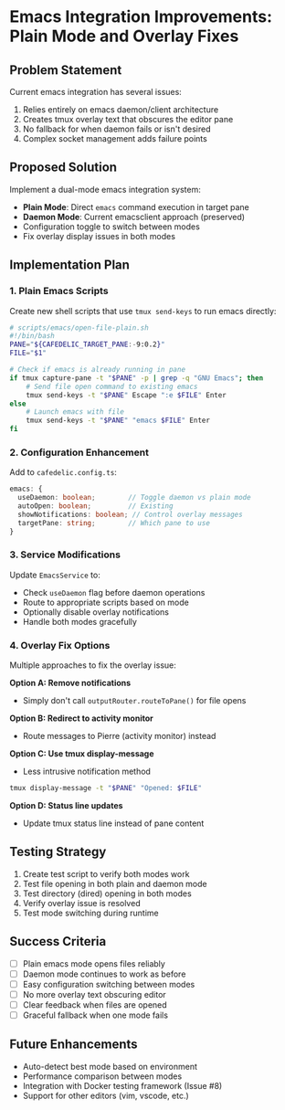 # Emacs Integration Improvements: Plain Mode and Overlay Fixes

## Problem Statement

Current emacs integration has several issues:
1. Relies entirely on emacs daemon/client architecture
2. Creates tmux overlay text that obscures the editor pane
3. No fallback for when daemon fails or isn't desired
4. Complex socket management adds failure points

## Proposed Solution

Implement a dual-mode emacs integration system:
- **Plain Mode**: Direct `emacs` command execution in target pane
- **Daemon Mode**: Current emacsclient approach (preserved)
- Configuration toggle to switch between modes
- Fix overlay display issues in both modes

## Implementation Plan

### 1. Plain Emacs Scripts

Create new shell scripts that use `tmux send-keys` to run emacs directly:

```bash
# scripts/emacs/open-file-plain.sh
#!/bin/bash
PANE="${CAFEDELIC_TARGET_PANE:-9:0.2}"
FILE="$1"

# Check if emacs is already running in pane
if tmux capture-pane -t "$PANE" -p | grep -q "GNU Emacs"; then
    # Send file open command to existing emacs
    tmux send-keys -t "$PANE" Escape ":e $FILE" Enter
else
    # Launch emacs with file
    tmux send-keys -t "$PANE" "emacs $FILE" Enter
fi
```

### 2. Configuration Enhancement

Add to `cafedelic.config.ts`:
```typescript
emacs: {
  useDaemon: boolean;        // Toggle daemon vs plain mode
  autoOpen: boolean;         // Existing
  showNotifications: boolean; // Control overlay messages
  targetPane: string;        // Which pane to use
}
```

### 3. Service Modifications

Update `EmacsService` to:
- Check `useDaemon` flag before daemon operations
- Route to appropriate scripts based on mode
- Optionally disable overlay notifications
- Handle both modes gracefully

### 4. Overlay Fix Options

Multiple approaches to fix the overlay issue:

**Option A: Remove notifications**
- Simply don't call `outputRouter.routeToPane()` for file opens

**Option B: Redirect to activity monitor**
- Route messages to Pierre (activity monitor) instead

**Option C: Use tmux display-message**
- Less intrusive notification method
```bash
tmux display-message -t "$PANE" "Opened: $FILE"
```

**Option D: Status line updates**
- Update tmux status line instead of pane content

## Testing Strategy

1. Create test script to verify both modes work
2. Test file opening in both plain and daemon mode
3. Test directory (dired) opening in both modes
4. Verify overlay issue is resolved
5. Test mode switching during runtime

## Success Criteria

- [ ] Plain emacs mode opens files reliably
- [ ] Daemon mode continues to work as before
- [ ] Easy configuration switching between modes
- [ ] No more overlay text obscuring editor
- [ ] Clear feedback when files are opened
- [ ] Graceful fallback when one mode fails

## Future Enhancements

- Auto-detect best mode based on environment
- Performance comparison between modes
- Integration with Docker testing framework (Issue #8)
- Support for other editors (vim, vscode, etc.)
